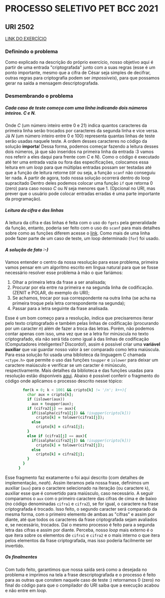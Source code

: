 # PROCESSO SELETIVO PET BCC 2021
## URI 2502

[LINK DO EXERCÍCIO](https://www.urionlinejudge.com.br/judge/pt/problems/view/2502)

### Definindo o problema
Como explicado na descrição do próprio exercício, nosso objetivo aqui é partir de uma entrada "criptografada" junto com a suas regras (esse é um ponto importante, mesmo que a cifra de César seja simples de decifrar, outras regras para criptografia podem ser *impossíveis*), para que possamos gerar na saída a mensagem descriptografada.
### Desmembrando o problema
#####  Cada caso de teste começa com uma linha indicando dois números inteiros. C e N.
Onde _C_ (um número inteiro entre 0 e 21) indica quantos caracteres da primeira linha serão trocados por caracteres da segunda linha e vice versa. Já _N_ (um número inteiro entre 0 e 100) representa quantas linhas de teste serão usadas naquele teste. A ordem desses caracteres no código da solução __importa__!
Dessa forma, podemos começar fazendo a leitura desses dois números, já que são inseridos na primeira linha da entrada :3 vamos nos referir a eles daqui para frente com _C_ e _N_).
Como o código é executado até ter uma entrada vazia ou fora das especificações, colocamos essa leitura em um _loop_ para que múltiplas entradas possam ser testadas até que a função de leitura retorne ```EOF``` ou seja, a função ```scanf``` não conseguiu ler nada.
A partir de agora, todo nossa solução ocorrerá dentro do loop supracitado
Dentro deles podemos colocar uma função ```if``` que retorna 0 (zero) para caso nosso _C_  ou _N_ seja menores que 1. (Opcional no URI, mas prever que o usuário pode colocar entradas erradas é uma parte importante da programação).
#####  Leitura da cifra e das linhas
A leitura da cifra e das linhas é feita com o uso do ```fgets``` pela generalidade da função, entanto, poderia ser feito com o uso do ```scanf``` para mais detalhes sobre como as funções diferem acesse o [link](https://www.ti-enxame.com/pt/c/diferenca-entre-scanf-e-fgets/967414216/).
Como mais de uma linha pode fazer parte de um caso de teste, um loop determinado (```for```) foi usado.
##### A solução de fato :-)
Vamos entender o centro da nossa resolução para esse problema, primeira vamos pensar em um algoritmo escrito em língua natural para que se fosse necessário resolver esse problema à mão o que fariámos: 
1. Olhar a primeira letra da frase a ser analisada;
2. Procurar por ela entre na primeira e na segunda linha de codificação. (ZENIT e POLAR, do exemplo do URI);
3. Se achamos, trocar por sua correspondente na outra linha (se acha na primeira troque pela letra correspondente na segunda);
4. Passar para a letra seguinte da frase analisada.

Esse é um bom começo para a resolução, indica que precisaremos iterar pelo texto criptografado e também pelas linhas de codificação (procurando por um caracter _n_) além de fazer a troca das letras. 
Porém, não podemos contar apenas com isso, uma vez que se a letra for minúscula no texto criptografado, ela não será tida como igual à das linhas de codificação (Computadores inteligentes? Discordo!), assim é possível criar uma __variável auxiliar__ que vai guardar nosso valor à ser comparado como letra maiúscula.
Para essa solução foi usada uma biblioteca da linguagem C chamada ```<ctype.h>``` que permite o uso das funções ```toupper``` e ```islower``` para deixar um caractere maiúsculo e verificar se um caracter é minúsculo, respectivamente. Mais detalhes da biblioteca e das funções usadas para resolução estão disponíveis [aqui](https://www.ime.usp.br/~pf/algoritmos/apend/ctype.h.html).
Abaixo é possível conferir o fragmento do código onde aplicamos o processo descrito nesse tópico:
```for (j = 0; j < C+1; j++){
        for(k = 0; k < 1001 && cripto[k] != '/n'; k++){
          char aux = cripto[k];
          if (islower(aux))
            aux = toupper(aux);
          if (cifra2[j] == aux){
            if(isalpha(cifra1[j]) && !isupper(cripto[k])) 
              cripto[k] = tolower(cifra1[j]);
            else 
              cripto[k] = cifra1[j];
          }
          else if (cifra1[j] == aux){
            if(isalpha(cifra2[j]) && !isupper(cripto[k]))
              cripto[k] = tolower(cifra2[j]);
            else
              cripto[k] = cifra2[j];  
          }
        }
      }
```
Esse fragmento faz exatamente o foi aqui descrito (com detalhes de implementação, _neah_). Assim iteramos pela nossa frase, definimos um auxiliar (```aux```) para o caractere selecionado na iteração (ou caractere ```k```), auxiliar esse que é convertido para maiúsculo, caso necessário. A seguir comparamos o ```aux``` com o primeiro caractere das cifras de cima e de baixo (no código denominadas ```cifra1``` e ```cifra2```), se for igual, o caractere na frase criptografada é trocado. 
Isso feito, o segundo caracter será comparado da mesma forma, com o primeiro elemento de ambas as "cifras" e assim por diante, até que todos os caracteres da frase criptografada sejam avaliados e, se necessário, trocados. Daí o mesmo processo é feito para a segunda letra das cifras e assim por diante.
Perceba, nosso _loop_ mais externo é o que itera sobre os elementos de ```cifra1``` e ```cifra2``` e o mais interno o que itera pelos elementos da frase criptografada, mas isso poderia facilmente ser invertido.
##### Os finalmentes
Com tudo feito, garantimos que nossa saída será como a desejada no problema e imprimos na tela a frase descriptografada e o processo é feito para as outras que constem naquele caso de teste :) retornamos 0 (zero) no final do código para que o compilador do URI saiba que a execução acabou e não entre em _loop_. 
